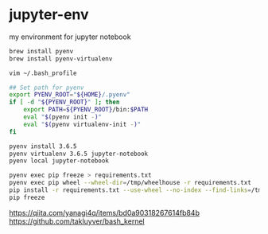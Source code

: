 # jupyter-env
my environment for jupyter notebook

```bash
brew install pyenv
brew install pyenv-virtualenv
```

```bash
vim ~/.bash_profile

## Set path for pyenv
export PYENV_ROOT="${HOME}/.pyenv"
if [ -d "${PYENV_ROOT}" ]; then
    export PATH=${PYENV_ROOT}/bin:$PATH
    eval "$(pyenv init -)"
    eval "$(pyenv virtualenv-init -)"
fi
```

```bash
pyenv install 3.6.5
pyenv virtualenv 3.6.5 jupyter-notebook
pyenv local jupyter-notebook
```


```bash
pyenv exec pip freeze > requirements.txt
pyenv exec pip wheel --wheel-dir=/tmp/wheelhouse -r requirements.txt
pip install -r requirements.txt --use-wheel --no-index --find-links=/tmp/wheelhouse
pip freeze
```

https://qiita.com/yanagi4q/items/bd0a90318267614fb84b
https://github.com/takluyver/bash_kernel
